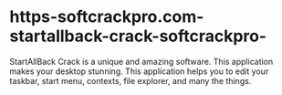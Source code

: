 # https-softcrackpro.com-startallback-crack-softcrackpro-
StartAllBack Crack is a unique and amazing software. This application makes your desktop stunning. This application helps you to edit your taskbar, start menu, contexts, file explorer, and many the things. 
